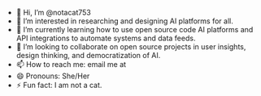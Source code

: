- 👋 Hi, I’m @notacat753
- 👀 I’m interested in researching and designing AI platforms for all.
- 🌱 I’m currently learning how to use open source code AI platforms and API integrations to automate systems and data feeds.
- 💞️ I’m looking to collaborate on open source projects in user insights, design thinking, and democratization of AI.
- 📫 How to reach me: email me at 
- 😄 Pronouns: She/Her
- ⚡ Fun fact: I am not a cat.

<!---
notacat753/notacat753 is a ✨ special ✨ repository because its `README.md` (this file) appears on your GitHub profile.
You can click the Preview link to take a look at your changes.
--->
